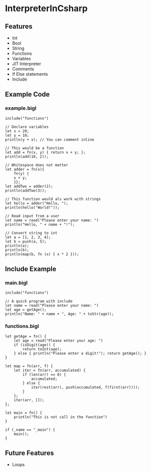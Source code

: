 # InterpreterInCsharp

## Features

- Int
- Bool
- String
- Functions
- Variables
- JIT Interpreter
- Comments
- If Else statements
- Include

## Example Code

### example.bigl

``` bigl
include("functions")

// Declare variables
let x = 20;
let y = 10;
println(y + x); // You can comment inline

// This would be a function
let add = fn(x, y) { return x + y; };
println(add(10, 2));

// Whitespace does not matter
let adder = fn(x){
    fn(y) {
    x + y;
    }};
let addTwo = adder(2);
println(addTwo(3));

// This function would als work with strings
let hello = adder("Hello, ");
println(hello("World!"));

// Read input from a user
let name = read("Please enter your name: ")
println("Hello, " + name + "!");

// Convert string to int
let a = [1, 2, 3, 4];
let b = push(a, 5);
println(a);
println(b);
println(map(b, fn (x) { x * 2 }));
```

## Include Example

### main.bigl

``` bigl
include("functions")

// A quick program with include
let name = read("Please enter your name: ")
let age = getAge();
println("Name: " + name + ", Age: " + toStr(age));
```

### functions.bigl

``` bigl
let getAge = fn() {
    let age = read("Please enter your age: ")
    if (isDigit(age)) {
        return toInt(age);
    } else { println("Please enter a digit!"); return getAge(); }
}

let map = fn(arr, f) {
    let iter = fn(arr, accumulated) {
        if (len(arr) == 0) {
            accumulated;
        } else {
            iter(rest(arr), push(accumulated, f(first(arr))));
        }
    };
    iter(arr, []);
};

let main = fn() {
    println("This is not call in the function")
}

if (_name == "_main") {
    main();
}
```

## Future Features

- Loops
